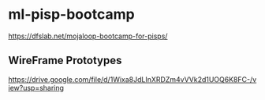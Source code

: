 # ml-pisp-bootcamp
https://dfslab.net/mojaloop-bootcamp-for-pisps/


## WireFrame Prototypes

https://drive.google.com/file/d/1Wixa8JdLInXRDZm4vVVk2d1UOQ6K8FC-/view?usp=sharing
